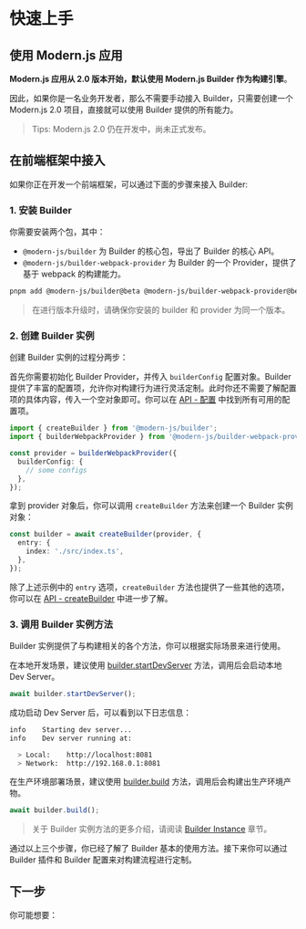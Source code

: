 # 快速上手

## 使用 Modern.js 应用

**Modern.js 应用从 2.0 版本开始，默认使用 Modern.js Builder 作为构建引擎**。

因此，如果你是一名业务开发者，那么不需要手动接入 Builder，只需要创建一个 Modern.js 2.0 项目，直接就可以使用 Builder 提供的所有能力。

> Tips: Modern.js 2.0 仍在开发中，尚未正式发布。

## 在前端框架中接入

如果你正在开发一个前端框架，可以通过下面的步骤来接入 Builder:

### 1. 安装 Builder

你需要安装两个包，其中：

- `@modern-js/builder` 为 Builder 的核心包，导出了 Builder 的核心 API。
- `@modern-js/builder-webpack-provider` 为 Builder 的一个 Provider，提供了基于 webpack 的构建能力。

```bash
pnpm add @modern-js/builder@beta @modern-js/builder-webpack-provider@beta -D
```

> 在进行版本升级时，请确保你安装的 builder 和 provider 为同一个版本。

### 2. 创建 Builder 实例

创建 Builder 实例的过程分两步：

首先你需要初始化 Builder Provider，并传入 `builderConfig` 配置对象。Builder 提供了丰富的配置项，允许你对构建行为进行灵活定制。此时你还不需要了解配置项的具体内容，传入一个空对象即可。你可以在 [API - 配置](/zh/api/#配置) 中找到所有可用的配置项。

```ts
import { createBuilder } from '@modern-js/builder';
import { builderWebpackProvider } from '@modern-js/builder-webpack-provider';

const provider = builderWebpackProvider({
  builderConfig: {
    // some configs
  },
});
```

拿到 provider 对象后，你可以调用 `createBuilder` 方法来创建一个 Builder 实例对象：

```ts
const builder = await createBuilder(provider, {
  entry: {
    index: './src/index.ts',
  },
});
```

除了上述示例中的 `entry` 选项，`createBuilder` 方法也提供了一些其他的选项，你可以在 [API - createBuilder](/zh/api/builder-core.html#createbuilder) 中进一步了解。

### 3. 调用 Builder 实例方法

Builder 实例提供了与构建相关的各个方法，你可以根据实际场景来进行使用。

在本地开发场景，建议使用 [builder.startDevServer](/zh/api/builder-instance.html#builder-startdevserver) 方法，调用后会启动本地 Dev Server。

```ts
await builder.startDevServer();
```

成功启动 Dev Server 后，可以看到以下日志信息：

```bash
info    Starting dev server...
info    Dev server running at:

  > Local:    http://localhost:8081
  > Network:  http://192.168.0.1:8081
```

在生产环境部署场景，建议使用 [builder.build](/zh/api/builder-instance.html#builder-build) 方法，调用后会构建出生产环境产物。

```ts
await builder.build();
```

> 关于 Builder 实例方法的更多介绍，请阅读 [Builder Instance](/zh/api/builder-instance.html) 章节。

通过以上三个步骤，你已经了解了 Builder 基本的使用方法。接下来你可以通过 Builder 插件和 Builder 配置来对构建流程进行定制。

## 下一步

你可能想要：

<NextSteps>
  <Step href="/guide/glossary.html" title="名词解释" description="了解 Builder 相关的概念"/>
  <Step href="/guide/features.html" title="功能导航" description="了解 Builder 提供的所有功能"/>
  <Step href="/api" title="查阅 API" description="查看详细的 API 文档"/>
</NextSteps>
